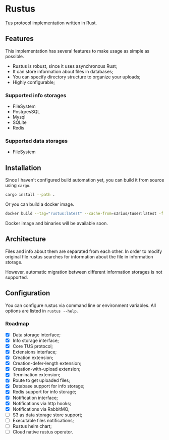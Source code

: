 # Rustus

[Tus](https://tus.io/) protocol implementation written in Rust.

## Features

This implementation has several features to make usage as simple as possible.

* Rustus is robust, since it uses asynchronous Rust;
* It can store information about files in databases;
* You can specify directory structure to organize your uploads;
* Highly configurable;

### Supported info storages

* FileSystem
* PostgresSQL
* Mysql
* SQLite
* Redis

### Supported data storages

* FileSystem

## Installation

Since I haven't configured build automation yet, you can build it
from source using `cargo`.

```bash
cargo install --path .
```

Or you can build a docker image.

```bash
docker build --tag="rustus:latest" --cache-from=s3rius/tuser:latest -f deploy/Dockerfile .
```

Docker image and binaries will be available soon.

## Architecture

Files and info about them are separated from each other.
In order to modify original file rustus searches for information about
the file in information storage.

However, automatic migration between different information
storages is not supported.


## Configuration

You can configure rustus via command line or environment variables.
All options are listed in `rustus --help`.

### Roadmap

* [x] Data storage interface;
* [x] Info storage interface;
* [x] Core TUS protocol;
* [x] Extensions interface;
* [x] Creation extension;
* [x] Creation-defer-length extension;
* [x] Creation-with-upload extension;
* [x] Termination extension;
* [x] Route to get uploaded files;
* [x] Database support for info storage;
* [x] Redis support for info storage;
* [x] Notification interface;
* [x] Notifications via http hooks;
* [x] Notifications via RabbitMQ;
* [ ] S3 as data storage store support;
* [ ] Executable files notifications;
* [ ] Rustus helm chart;
* [ ] Cloud native rustus operator.
